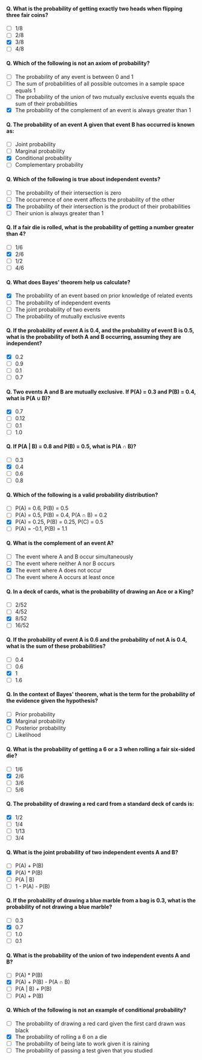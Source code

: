 #### Q. What is the probability of getting exactly **two heads** when flipping three fair coins?

* [ ] 1/8
* [ ] 2/8
* [x] 3/8
* [ ] 4/8

#### Q. Which of the following is **not** an axiom of probability?

* [ ] The probability of any event is between 0 and 1
* [ ] The sum of probabilities of all possible outcomes in a sample space equals 1
* [ ] The probability of the union of two mutually exclusive events equals the sum of their probabilities
* [x] The probability of the complement of an event is always greater than 1

#### Q. The probability of an event **A** given that event **B** has occurred is known as:

* [ ] Joint probability
* [ ] Marginal probability
* [x] Conditional probability
* [ ] Complementary probability

#### Q. Which of the following is true about **independent events**?

* [ ] The probability of their intersection is zero
* [ ] The occurrence of one event affects the probability of the other
* [x] The probability of their intersection is the product of their probabilities
* [ ] Their union is always greater than 1

#### Q. If a fair die is rolled, what is the probability of getting a number **greater than 4**?

* [ ] 1/6
* [x] 2/6
* [ ] 1/2
* [ ] 4/6

#### Q. What does **Bayes' theorem** help us calculate?

* [x] The probability of an event based on prior knowledge of related events
* [ ] The probability of independent events
* [ ] The joint probability of two events
* [ ] The probability of mutually exclusive events

#### Q. If the probability of event **A** is 0.4, and the probability of event **B** is 0.5, what is the probability of both **A and B** occurring, assuming they are independent?

* [x] 0.2
* [ ] 0.9
* [ ] 0.1
* [ ] 0.7

#### Q. Two events **A** and **B** are **mutually exclusive**. If **P(A) = 0.3** and **P(B) = 0.4**, what is **P(A ∪ B)**?

* [x] 0.7
* [ ] 0.12
* [ ] 0.1
* [ ] 1.0

#### Q. If **P(A | B) = 0.8** and **P(B) = 0.5**, what is **P(A ∩ B)**?

* [ ] 0.3
* [x] 0.4
* [ ] 0.6
* [ ] 0.8

#### Q. Which of the following is a valid **probability distribution**?

* [ ] P(A) = 0.6, P(B) = 0.5
* [ ] P(A) = 0.5, P(B) = 0.4, P(A ∩ B) = 0.2
* [x] P(A) = 0.25, P(B) = 0.25, P(C) = 0.5
* [ ] P(A) = -0.1, P(B) = 1.1

#### Q. What is the **complement** of an event **A**?

* [ ] The event where A and B occur simultaneously
* [ ] The event where neither A nor B occurs
* [x] The event where A does not occur
* [ ] The event where A occurs at least once

#### Q. In a deck of cards, what is the probability of drawing an **Ace or a King**?

* [ ] 2/52
* [ ] 4/52
* [x] 8/52
* [ ] 16/52

#### Q. If the probability of event **A** is 0.6 and the probability of **not A** is 0.4, what is the sum of these probabilities?

* [ ] 0.4
* [ ] 0.6
* [x] 1
* [ ] 1.6

#### Q. In the context of **Bayes' theorem**, what is the term for the **probability of the evidence** given the hypothesis?

* [ ] Prior probability
* [x] Marginal probability
* [ ] Posterior probability
* [ ] Likelihood

#### Q. What is the probability of getting a **6 or a 3** when rolling a fair six-sided die?

* [ ] 1/6
* [x] 2/6
* [ ] 3/6
* [ ] 5/6

#### Q. The probability of drawing a red card from a standard deck of cards is:

* [x] 1/2
* [ ] 1/4
* [ ] 1/13
* [ ] 3/4

#### Q. What is the **joint probability** of two independent events **A** and **B**?

* [ ] P(A) + P(B)
* [x] P(A) * P(B)
* [ ] P(A | B)
* [ ] 1 - P(A) - P(B)

#### Q. If the probability of drawing a blue marble from a bag is 0.3, what is the probability of **not** drawing a blue marble?

* [ ] 0.3
* [x] 0.7
* [ ] 1.0
* [ ] 0.1

#### Q. What is the probability of the **union** of two **independent** events **A** and **B**?

* [ ] P(A) * P(B)
* [x] P(A) + P(B) - P(A ∩ B)
* [ ] P(A | B) + P(B)
* [ ] P(A) + P(B)

#### Q. Which of the following is **not** an example of **conditional probability**?

* [ ] The probability of drawing a red card given the first card drawn was black
* [x] The probability of rolling a 6 on a die
* [ ] The probability of being late to work given it is raining
* [ ] The probability of passing a test given that you studied
